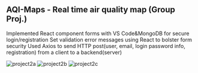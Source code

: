 ## AQI-Maps - Real time air quality map (Group Proj.)

Implemented React component forms with VS Code&MongoDB for secure login/registration
Set validation error messages using React to bolster form security 
Used Axios to send HTTP post(user, email, login password info, registration) from a client to a backend(server)

![project2a](https://user-images.githubusercontent.com/68181312/204906518-8fcf2988-4b7a-4414-b32e-555ba14d2932.png)
![project2b](https://user-images.githubusercontent.com/68181312/204906527-44711ff5-c331-481f-97bd-9b27db5787cc.jpg)
![project2c](https://user-images.githubusercontent.com/68181312/204906531-208dd463-3026-41cf-bed4-f9e26e55ec26.png)
